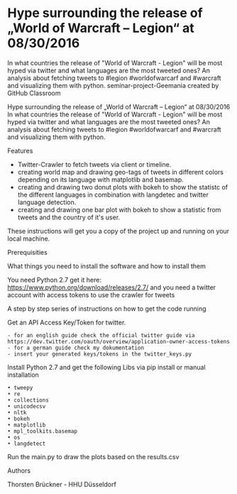 # Hype surrounding the release of „World of Warcraft – Legion“ at 08/30/2016 
In what countries the release of "World of Warcraft - Legion" will be most hyped via twitter 
and what languages are the most tweeted ones? 
An analysis about fetching tweets to #legion #worldofwarcarf and #warcraft and visualizing them with python.
seminar-project-Geemania created by GitHub Classroom

Hype surrounding the release of „World of Warcraft – Legion“ at 08/30/2016
In what countries the release of "World of Warcraft - Legion" will be most hyped via twitter and what languages are the most tweeted ones?
An analysis about fetching tweets to #legion #worldofwarcarf and #warcraft and visualizing them with python.

Features

- Twitter-Crawler to fetch tweets via client or timeline.
- creating world map and drawing geo-tags of tweets in different colors depending on its language with matplotlib and basemap.
- creating and drawing two donut plots with bokeh to show the statistc of the different languages in combination with langdetec and twitter language detection.
- creating and drawing one bar plot with bokeh to show a statistic from tweets and the country of it's user.

These instructions will get you a copy of the project up and running on your local machine.

Prerequisities

What things you need to install the software and how to install them

You need Python 2.7 get it here:
https://www.python.org/download/releases/2.7/
and you need a twitter account with access tokens to use the crawler for tweets 

A step by step series of instructions on how to get the code running

Get an API Access Key/Token for twitter.

	- for an english guide check the official twitter guide via https://dev.twitter.com/oauth/overview/application-owner-access-tokens
	- for a german guide check my dokumentation
	- insert your generated keys/tokens in the twitter_keys.py
	
Install Python 2.7 and get the following Libs via pip install or manual installation

	• tweepy
	• re
	• collections
	• unicodecsv
	• nltk
	• bokeh
	• matplotlib
	• mpl_toolkits.basemap
	• os
	• langdetect
	
Run the main.py to draw the plots based on the results.csv



Authors

Thorsten Brückner - HHU Düsseldorf

